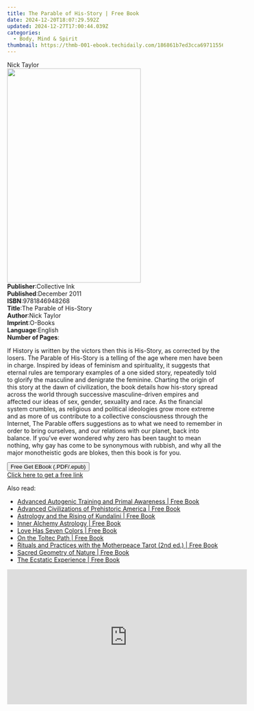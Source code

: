 ```yaml
---
title: The Parable of His-Story | Free Book
date: 2024-12-20T18:07:29.592Z
updated: 2024-12-27T17:00:44.039Z
categories:
  - Body, Mind & Spirit
thumbnail: https://thmb-001-ebook.techidaily.com/186861b7ed3cca69711556e179f32cb9fd5f9ea152fd9e5e8c235328e0b9bcee.jpg
---
```

<main id="book-container">
  <div class="flex flex-col">
    <div class="book-brief flex-1 py-6 px-4 sm:p-6 md:py-10 md:px-8">
      <!-- brief-->
      <div class="book-brief-main">Nick Taylor</div>
    </div>
    <div
      class="book-meta-info flex-1 grid gap-4 col-start-1 col-end-3 row-start-1 sm:mb-6 sm:grid-cols-4 lg:gap-6 lg:col-start-2 lg:row-end-6 lg:row-span-6 lg:mb-0"
    >
      <div
        class="book-meta-info-left place-content-center mt-4 p-4 text-sm leading-6 col-start-2 col-span-2 dark:text-slate-400"
      >
        <img
          class="w-full h-500 object-cover rounded-lg sm:h-255 sm:col-span-2 lg:col-span-full"
          src="https://img-001-ebook.techidaily.com/8b9bba95772ed70d3f10ec7adbab76dacfa7d85225d8b2b5fe2f5f9419667a8e.jpg"
          alt=""
          width="312"
          height="500"
        />
      </div>
      <div
        class="book-meta-info-right mt-2 col-start-1 row-start-2 col-span-3 self-center"
      >
        <!-- meta data  -->
        <div class="flex flex-col px-4 md:px-8">
          <div class="flex-1">
            <strong>Publisher</strong>:<span class="px-2">Collective Ink</span>
          </div>
          <div class="flex-1">
            <strong>Published</strong>:<span class="px-2">December 2011</span>
          </div>
          <div class="flex-1">
            <strong>ISBN</strong>:<span class="px-2">9781846948268</span>
          </div>
          <div class="flex-1">
            <strong>Title</strong>:<span class="px-2"
              >The Parable of His-Story</span
            >
          </div>
          <div class="flex-1">
            <strong>Author</strong>:<span class="px-2">Nick Taylor</span>
          </div>
          <div class="flex-1">
            <strong>Imprint</strong>:<span class="px-2">O-Books</span>
          </div>
          <div class="flex-1">
            <strong>Language</strong>:<span class="px-2">English</span>
          </div>
          <div class="flex-1">
            <strong>Number of Pages</strong>:<span class="px-2"></span>
          </div>
        </div>
      </div>
    </div>
    <div class="book-description flex-1 py-6 px-4 sm:p-6 md:py-10 md:px-8">
      <div class="book-description-main">
        <div accordion-content="" id="description">
          <p>
            If History is written by the victors then this is His-Story, as
            corrected by the losers. The Parable of His-Story is a telling of
            the age where men have been in charge. Inspired by ideas of feminism
            and spirituality, it suggests that eternal rules are temporary
            examples of a one sided story, repeatedly told to glorify the
            masculine and denigrate the feminine. Charting the origin of this
            story at the dawn of civilization, the book details how his-story
            spread across the world through successive masculine-driven empires
            and affected our ideas of sex, gender, sexuality and race. As the
            financial system crumbles, as religious and political ideologies
            grow more extreme and as more of us contribute to a collective
            consciousness through the Internet, The Parable offers suggestions
            as to what we need to remember in order to bring ourselves, and our
            relations with our planet, back into balance. If you’ve ever
            wondered why zero has been taught to mean nothing, why gay has come
            to be synonymous with rubbish, and why all the major monotheistic
            gods are blokes, then this book is for you.
          </p>
        </div>
      </div>
    </div>
    <div class="book-excerpts flex-1 py-6 px-4 sm:p-6 md:py-10 md:px-8"></div>
    <div
      class="book-about-author flex-1 py-6 px-4 sm:p-6 md:py-10 md:px-8"
    ></div>
    <div class="book-free-get flex-1 py-6 px-4 sm:p-6 md:py-10 md:px-8">
      <button
        id="btn-free-get"
        class="bg-blue-500 hover:bg-blue-700 text-white font-bold py-2 px-4 rounded"
      >
        Free Get EBook (.PDF/.epub)
      </button>
      <div id="countdown-display" class="px-2 text-lg mt-2"></div>
      <a
        id="free-link"
        class="hidden bg-blue-500 hover:bg-blue-700 text-white font-bold py-2 px-4 rounded"
        href="https://www.ebooks.com/en-us/book/808435/the-parable-of-his-story/nick-taylor/"
        target="_blank"
        >Click here to get a free link</a
      >
    </div>
    <script>
      let countdownTime = 0;
      let countdownInterval = null;
      document
        .getElementById('btn-free-get')
        .addEventListener('click', startCountdown);
      function startCountdown() {
        countdownTime = new Date().getTime() + 60000 * 3;
        countdownInterval = setInterval(updateCountdown, 1000);
        document.getElementById('btn-free-get').disabled = true;
        document
          .getElementById('btn-free-get')
          .classList.add('bg-gray-500', 'cursor-not-allowed');
      }
      function updateCountdown() {
        let currentTime = new Date().getTime();
        let timeLeft = countdownTime - currentTime;
        let secondsLeft = Math.floor(timeLeft / 1000);
        document.getElementById('countdown-display').innerHTML =
          `Remaining time: ${secondsLeft} seconds.`;
        if (secondsLeft <= 0) {
          clearInterval(countdownInterval);
          document.getElementById('btn-free-get').classList.add('hidden');
          document.getElementById('free-link').classList.remove('hidden');
          document.getElementById('countdown-display').innerHTML = '';
        }
      }
    </script>
  </div>
</main>

<ins class="adsbygoogle"
      style="display:block"
      data-ad-client="ca-pub-7571918770474297"
      data-ad-slot="8358498916"
      data-ad-format="auto"
      data-full-width-responsive="true"></ins>
    

<span class="atpl-alsoreadstyle">Also read:</span>
<div><ul>
<li><a href="https://novels-ebooks.techidaily.com/95782564-9781591432463-advanced-autogenic-training-and-primal-awareness/"><u>Advanced Autogenic Training and Primal Awareness | Free Book</u></a></li>
<li><a href="https://novels-ebooks.techidaily.com/95782562-9781591439813-advanced-civilizations-of-prehistoric-america/"><u>Advanced Civilizations of Prehistoric America | Free Book</u></a></li>
<li><a href="https://novels-ebooks.techidaily.com/95782561-9781591438496-astrology-and-the-rising-of-kundalini/"><u>Astrology and the Rising of Kundalini | Free Book</u></a></li>
<li><a href="https://novels-ebooks.techidaily.com/95782569-9781620551394-inner-alchemy-astrology/"><u>Inner Alchemy Astrology | Free Book</u></a></li>
<li><a href="https://novels-ebooks.techidaily.com/95782568-9781591432760-love-has-seven-colors/"><u>Love Has Seven Colors | Free Book</u></a></li>
<li><a href="https://novels-ebooks.techidaily.com/95782566-9781591438830-on-the-toltec-path/"><u>On the Toltec Path | Free Book</u></a></li>
<li><a href="https://novels-ebooks.techidaily.com/95782563-9781591438588-rituals-and-practices-with-the-motherpeace-tarot-2nd-ed/"><u>Rituals and Practices with the Motherpeace Tarot (2nd ed.) | Free Book</u></a></li>
<li><a href="https://novels-ebooks.techidaily.com/95782560-9781591432746-sacred-geometry-of-nature/"><u>Sacred Geometry of Nature | Free Book</u></a></li>
<li><a href="https://novels-ebooks.techidaily.com/95782565-9781591439721-the-ecstatic-experience/"><u>The Ecstatic Experience | Free Book</u></a></li>
</ul></div>

<!-- affiliate ads begin -->
<iframe width="560" height="315" src="https://www.youtube.com/embed/-G7cU8dYvuI?si=JaKqRcW6qq9CDvty" title="YouTube video player" frameborder="0" allow="accelerometer; autoplay; clipboard-write; encrypted-media; gyroscope; picture-in-picture; web-share" referrerpolicy="strict-origin-when-cross-origin" allowfullscreen></iframe>
<!-- affiliate ads end -->


